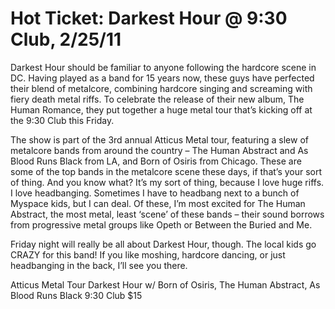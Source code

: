 # Hot Ticket: Darkest Hour @ 9:30 Club, 2/25/11
Darkest Hour should be familiar to anyone following the hardcore scene in DC. Having played as a band for 15 years now, these guys have perfected their blend of metalcore, combining hardcore singing and screaming with fiery death metal riffs. To celebrate the release of their new album, The Human Romance, they put together a huge metal tour that’s kicking off at the 9:30 Club this Friday.

The show is part of the 3rd annual Atticus Metal tour, featuring a slew of metalcore bands from around the country – The Human Abstract and As Blood Runs Black from LA, and Born of Osiris from Chicago. These are some of the top bands in the metalcore scene these days, if that’s your sort of thing. And you know what? It’s my sort of thing, because I love huge riffs. I love headbanging. Sometimes I have to headbang next to a bunch of Myspace kids, but I can deal. Of these, I’m most excited for The Human Abstract, the most metal, least ‘scene’ of these bands – their sound borrows from progressive metal groups like Opeth or Between the Buried and Me.

Friday night will really be all about Darkest Hour, though. The local kids go CRAZY for this band! If you like moshing, hardcore dancing, or just headbanging in the back, I’ll see you there.

Atticus Metal Tour
Darkest Hour
w/ Born of Osiris, The Human Abstract, As Blood Runs Black
9:30 Club
$15